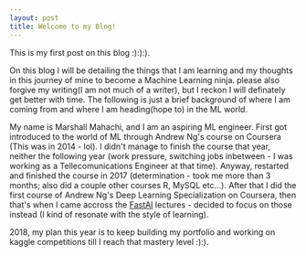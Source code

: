 ```yaml
---
layout: post
title: Welcome to my Blog!
---
```


This is my first post on this blog :):):).

On this blog I will be detailing the things that I am learning and my thoughts in this journey of mine to become a Machine Learning ninja. please also forgive my writing(I am not much of a writer), but I reckon I will definately get better with time. The following is just a brief background of where I am coming from and where I am heading(hope to) in the ML world.

My name is Marshall Mahachi, and I am an aspiring ML engineer. First got introduced to the world of ML through Andrew Ng's course on Coursera (This was in 2014 - lol). I didn't manage to finish the course that year, neither the following year (work pressure, switching jobs inbetween - I was working as a Tellecomunications Engineer at that time). Anyway, restarted and finished the course in 2017 (determination - took me more than 3 months; also did a couple other courses R, MySQL etc...). After that I did the first course of Andrew Ng's Deep Learning Specialization on Coursera, then that's when I came accross the [FastAI](http://www.fast.ai/) lectures - decided to focus on those instead (I kind of resonate with the style of learning).

2018, my plan this year is to keep building my portfolio and working on kaggle competitions till I reach that mastery level :):).
